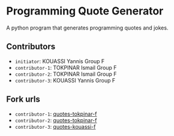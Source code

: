 # Programming Quote Generator

A python program that generates programming quotes and jokes.

## Contributors
- `initiator`: KOUASSI Yannis Group F
- `contributor-1`: TOKPINAR Ismail Group F
- `contributor-2`: TOKPINAR Ismail Group F
- `contributor-3`: KOUASSI Yannis Group F 

## Fork urls
- `contributor-1`: [quotes-tokpinar-f](https://github.com/ISMAROS130/quotes-tokpinar-f)
- `contributor-2`: [quotes-tokpinar-f](https://github.com/ISMAROS130/quotes-tokpinar-f)
- `contributor-3`: [quotes-kouassi-f](https://github.com/iasss930/quotes-kouassi-f)